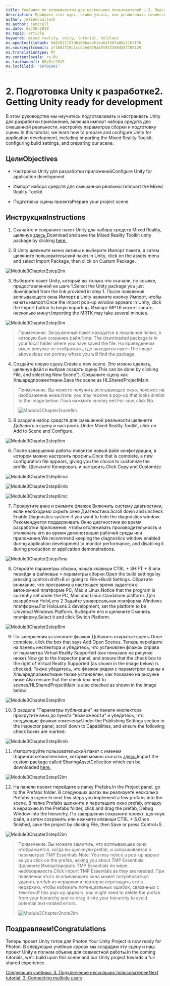 ```yaml
---
title: Учебники по возможностям для нескольких пользователей — 2. Подготовка Unity к разработке
description: Пройдите этот курс, чтобы узнать, как реализовать совместное использование нескольких пользователей в приложении HoloLens 2.
author: jessemcculloch
ms.author: jemccull
ms.date: 02/26/2019
ms.topic: article
keywords: mixed reality, unity, tutorial, hololens
ms.openlocfilehash: 9d42811157db108baad51eab3f367a06a11b7f7b
ms.sourcegitcommit: af1602710c1ccb7ed870a491923350d387706129
ms.translationtype: MT
ms.contentlocale: ru-RU
ms.lasthandoff: 08/01/2019
ms.locfileid: "68701981"
---
```

# <a name="2-getting-unity-ready-for-development"></a><span data-ttu-id="2b7d9-105">2. Подготовка Unity к разработке</span><span class="sxs-lookup"><span data-stu-id="2b7d9-105">2. Getting Unity ready for development</span></span> 


<span data-ttu-id="2b7d9-106">В этом руководстве мы научитесь подготавливать и настраивать Unity для разработки приложений, включая импорт набора средств для смешанной реальности, настройку параметров сборки и подготовку сцены.</span><span class="sxs-lookup"><span data-stu-id="2b7d9-106">In this tutorial, we learn how to prepare and configure Unity for application development, including importing the Mixed Reality Toolkit, configuring build settings, and preparing our scene.</span></span>

## <a name="objectives"></a><span data-ttu-id="2b7d9-107">Цели</span><span class="sxs-lookup"><span data-stu-id="2b7d9-107">Objectives</span></span>

- <span data-ttu-id="2b7d9-108">Настройка Unity для разработки приложений</span><span class="sxs-lookup"><span data-stu-id="2b7d9-108">Configure Unity for application development</span></span>

- <span data-ttu-id="2b7d9-109">Импорт набора средств для смешанной реальности</span><span class="sxs-lookup"><span data-stu-id="2b7d9-109">Import the Mixed Reality Toolkit</span></span>

- <span data-ttu-id="2b7d9-110">Подготовка сцены проекта</span><span class="sxs-lookup"><span data-stu-id="2b7d9-110">Prepare your project scene</span></span>

## <a name="instructions"></a><span data-ttu-id="2b7d9-111">Инструкция</span><span class="sxs-lookup"><span data-stu-id="2b7d9-111">Instructions</span></span>

1. <span data-ttu-id="2b7d9-112">Скачайте и сохраните пакет Unity для набора средств Mixed Reality, щелкнув [здесь.](https://github.com/microsoft/MixedRealityToolkit-Unity/releases/download/v2.0.0-RC2.1/Microsoft.MixedReality.Toolkit.Unity.Foundation-v2.0.0-RC2.1.unitypackage)</span><span class="sxs-lookup"><span data-stu-id="2b7d9-112">Download and save the Mixed Reality Toolkit unity package by clicking [here.](https://github.com/microsoft/MixedRealityToolkit-Unity/releases/download/v2.0.0-RC2.1/Microsoft.MixedReality.Toolkit.Unity.Foundation-v2.0.0-RC2.1.unitypackage)</span></span>

2. <span data-ttu-id="2b7d9-113">В Unity щелкните меню активы и выберите Импорт пакета, а затем щелкните пользовательский пакет.</span><span class="sxs-lookup"><span data-stu-id="2b7d9-113">In Unity, click on the assets menu and select Import Package, then click on Custom Package.</span></span>

![Module3Chapter2step2im](images/module3chapter2step2im.PNG)

3. <span data-ttu-id="2b7d9-115">Выберите пакет Unity, который вы только что скачали, по ссылке, предоставленной на шаге 1.</span><span class="sxs-lookup"><span data-stu-id="2b7d9-115">Select the Unity package you just downloaded from the link provided in step 1.</span></span> <span data-ttu-id="2b7d9-116">После появления всплывающего окна Импорт в Unity нажмите кнопку Импорт, чтобы начать импорт.</span><span class="sxs-lookup"><span data-stu-id="2b7d9-116">Once the import pop-up window appears in Unity, click the Import button to begin importing.</span></span> <span data-ttu-id="2b7d9-117">Импорт МРТК может занять несколько минут.</span><span class="sxs-lookup"><span data-stu-id="2b7d9-117">Importing the MRTK may take several minutes.</span></span>

![Module3Chapter2step3im](images/module3chapter2step3im.PNG)

> <span data-ttu-id="2b7d9-119">Примечание. Загруженный пакет находится в локальной папке, в которую был сохранен файл.</span><span class="sxs-lookup"><span data-stu-id="2b7d9-119">Note: The downloaded package is in your local folder where you have saved the file.</span></span> <span data-ttu-id="2b7d9-120">На приведенном выше рисунке не отображать, где находится пакет.</span><span class="sxs-lookup"><span data-stu-id="2b7d9-120">The image above does not portray where you will find the package.</span></span>

4. <span data-ttu-id="2b7d9-121">Создайте новую сцену.</span><span class="sxs-lookup"><span data-stu-id="2b7d9-121">Create a new scene.</span></span> <span data-ttu-id="2b7d9-122">Это можно сделать, щелкнув файл и выбрав создать сцену.</span><span class="sxs-lookup"><span data-stu-id="2b7d9-122">This can be done by clicking File, and selecting New Scene").</span></span> <span data-ttu-id="2b7d9-123">Сохраните сцену как Хлшаредпрожектмаин.</span><span class="sxs-lookup"><span data-stu-id="2b7d9-123">Save the scene as HLSharedProjectMain.</span></span>

> <span data-ttu-id="2b7d9-124">Примечание. Вы можете получить всплывающее окно, похожее на изображение ниже.</span><span class="sxs-lookup"><span data-stu-id="2b7d9-124">Note: you may receive a pop-up that looks similar to the image below.</span></span> <span data-ttu-id="2b7d9-125">Пока нажмите кнопку нет.</span><span class="sxs-lookup"><span data-stu-id="2b7d9-125">For now, click No.</span></span>
>
> ![Module3Chapter2note1im](images/module3chapter2note1im.PNG)

5. <span data-ttu-id="2b7d9-127">В разделе набор средств для смешанной реальности щелкните Добавить в сцену и настроить.</span><span class="sxs-lookup"><span data-stu-id="2b7d9-127">Under Mixed Reality Toolkit, click on Add to Scene and Configure.</span></span>

![Module3Chapter2step5im](images/module3chapter2step5im.PNG)

6. <span data-ttu-id="2b7d9-129">После завершения работы появится новый файл конфигурации, в котором можно настроить профиль.</span><span class="sxs-lookup"><span data-stu-id="2b7d9-129">Once that is complete, a new configuration file appears, giving you the choice to customize the profile.</span></span> <span data-ttu-id="2b7d9-130">Щелкните Копировать и настроить.</span><span class="sxs-lookup"><span data-stu-id="2b7d9-130">Click Copy and Customize.</span></span>

![Module3Chapter2step6ima](images/module3chapter2step6ima.PNG)

![Module3Chapter2step6imb](images/module3chapter2step6imb.PNG)

![Module3Chapter2step6imc](images/module3chapter2step6imc.PNG)

7. <span data-ttu-id="2b7d9-134">Прокрутите вниз и снимите флажок Включить систему диагностики, если необходимо скрыть окно Диагностика.</span><span class="sxs-lookup"><span data-stu-id="2b7d9-134">Scroll down and uncheck Enable Diagnostics system if you want to hide the diagnostics window.</span></span> <span data-ttu-id="2b7d9-135">Рекомендуется поддерживать Окно диагностики во время разработки приложения, чтобы отслеживать производительность и отключать его во время демонстрации рабочей среды или приложения.</span><span class="sxs-lookup"><span data-stu-id="2b7d9-135">We recommend keeping the diagnostics window enabled during application development to monitor performance, and disabling it during production or application demonstrations.</span></span> 

![Module3Chapter2step7ima](images/module3chapter2step7ima.PNG)

8. <span data-ttu-id="2b7d9-137">Откройте параметры сборки, нажав клавиши CTRL + SHIFT + B или перейдя в файловые > параметры сборки.</span><span class="sxs-lookup"><span data-stu-id="2b7d9-137">Open the build settings by pressing control+shift+B or going to File->Build Settings.</span></span> <span data-ttu-id="2b7d9-138">Обратите внимание, что программа в настоящее время задается в автономной платформе PC, Mac и Linux.</span><span class="sxs-lookup"><span data-stu-id="2b7d9-138">Notice that the program is currently set under the PC, Mac and Linux standalone platform.</span></span> <span data-ttu-id="2b7d9-139">Для разработки HoloLens 2 Задайте универсальная платформа Windows платформы.</span><span class="sxs-lookup"><span data-stu-id="2b7d9-139">For HoloLens 2 development, set the platform to be Universal Windows Platform.</span></span> <span data-ttu-id="2b7d9-140">Выберите его и щелкните Сменить платформу.</span><span class="sxs-lookup"><span data-stu-id="2b7d9-140">Select it and click Switch Platform.</span></span>

![Module3Chapter2step8im](images/module3chapter2step8im.PNG)

9. <span data-ttu-id="2b7d9-142">По завершении установите флажок Добавить открытые сцены.</span><span class="sxs-lookup"><span data-stu-id="2b7d9-142">Once complete, click the box that says Add Open Scenes.</span></span> <span data-ttu-id="2b7d9-143">Теперь перейдите на панель инспектора и убедитесь, что установлен флажок справа от параметра Virtual Reality Supported (как показано на рисунке ниже).</span><span class="sxs-lookup"><span data-stu-id="2b7d9-143">Now go to the Inspector panel, and ensure that the check box to the right of Virtual Reality Supported (as shown in the image below) is checked.</span></span> <span data-ttu-id="2b7d9-144">Также убедитесь, что флажок рядом с параметром сцены и Хлшаредпрожектмаин также установлен, как показано на рисунке ниже.</span><span class="sxs-lookup"><span data-stu-id="2b7d9-144">Also ensure that the check box next to scenes/HLSharedProjectMain is also checked as shown in the image below.</span></span>

![Module3Chapter2step9im](images/module3chapter2step9im.PNG)

10. <span data-ttu-id="2b7d9-146">В разделе "Параметры публикации" на панели инспектора прокрутите вниз до пункта "возможности" и убедитесь, что следующие флажки помечены:</span><span class="sxs-lookup"><span data-stu-id="2b7d9-146">Under the Publishing Settings section in the Inspector panel, scroll down to Capabilities, and ensure the following check boxes are marked:</span></span>

![Module3Chapter2step9imb](images/module3chapter2step9imb.PNG)

11. <span data-ttu-id="2b7d9-148">Импортируйте пользовательский пакет с именем Шарингассетколлектион, который можно скачать [здесь.](https://github.com/microsoft/MixedRealityLearning/releases/tag/development)</span><span class="sxs-lookup"><span data-stu-id="2b7d9-148">Import the custom package called SharingAssetCollection which can be downloaded [here.](https://github.com/microsoft/MixedRealityLearning/releases/tag/development)</span></span>

![Module3Chapter2step12im](images/module3chapter2step11im.PNG)

12. <span data-ttu-id="2b7d9-150">На панели проект перейдите в папку Prefabs.</span><span class="sxs-lookup"><span data-stu-id="2b7d9-150">In the Project panel, go to the Prefabs folder.</span></span> <span data-ttu-id="2b7d9-151">В следующих шагах вы реализуете несколько Prefabs в сцене.</span><span class="sxs-lookup"><span data-stu-id="2b7d9-151">In next few steps you implement a few prefabs into the scene.</span></span> <span data-ttu-id="2b7d9-152">В папке Prefabs щелкните и перетащите окно prefab, отладку в иерархию.</span><span class="sxs-lookup"><span data-stu-id="2b7d9-152">In the Prefabs folder, click and drag the prefab, Debug Window into the hierarchy.</span></span> <span data-ttu-id="2b7d9-153">По завершении сохраните проект, щелкнув файл, а затем сохранить или нажмите клавиши CTRL + S.</span><span class="sxs-lookup"><span data-stu-id="2b7d9-153">Once finished, save the project by clicking File, then Save or press Control+S.</span></span>

![Module3Chapter2step12im](images/module3chapter2step12im.PNG)

   > <span data-ttu-id="2b7d9-155">Примечание. Вы можете заметить, что всплывающее окно отображается, когда вы щелкнули prefab, и запрашивается о параметрах TMP Essentials.</span><span class="sxs-lookup"><span data-stu-id="2b7d9-155">Note: You may notice a pop-up appear as you click on the prefab, asking you about TMP Essentials.</span></span> <span data-ttu-id="2b7d9-156">Щелкните Импортировать TMP Essentials по мере необходимости.</span><span class="sxs-lookup"><span data-stu-id="2b7d9-156">Click Import TMP Essentials as they are needed.</span></span> <span data-ttu-id="2b7d9-157">При появлении этого всплывающего окна может потребоваться удалить prefab из иерархии и повторно перетащить его в иерархию, чтобы избежать потенциальных ошибок, связанных с текстом.</span><span class="sxs-lookup"><span data-stu-id="2b7d9-157">If this pop-up appears, you might need to delete the prefab from your hierarchy and re-drag it into your hierarchy to avoid potential text-related errors.</span></span>
   >
>![Module3Chapter2note2im](images/module3chapter2note2im.PNG)


## <a name="congratulations"></a><span data-ttu-id="2b7d9-159">Поздравляем!</span><span class="sxs-lookup"><span data-stu-id="2b7d9-159">Congratulations</span></span>

<span data-ttu-id="2b7d9-160">Теперь проект Unity готов для Photon.</span><span class="sxs-lookup"><span data-stu-id="2b7d9-160">Your Unity Project is now ready for Photon.</span></span> <span data-ttu-id="2b7d9-161">В следующих учебных курсах мы создадим эту сцену и наш проект Unity в полном объеме для совместной работы.</span><span class="sxs-lookup"><span data-stu-id="2b7d9-161">In the coming tutorials, we'll build upon this scene and our Unity project towards a full shared experience.</span></span>

<span data-ttu-id="2b7d9-162">[Следующий учебник: 3. Подключение нескольких пользователей](mrlearning-sharing(photon)-ch3.md)</span><span class="sxs-lookup"><span data-stu-id="2b7d9-162">[Next tutorial: 3. Connecting multiple users](mrlearning-sharing(photon)-ch3.md)</span></span>

